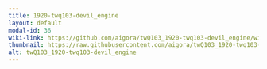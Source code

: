 ```yaml
---
title: 1920-twq103-devil_engine
layout: default
modal-id: 36
wiki-link: https://github.com/aigora/twQ103_1920-twq103-devil_engine/wiki
thumbnail: https://raw.githubusercontent.com/aigora/twQ103_1920-twq103-devil_engine/master/Logo.png
alt: twQ103_1920-twq103-devil_engine
---
```

